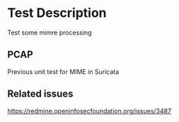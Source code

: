 # Test Description

Test some mimre processing

## PCAP

Previous unit test for MIME in Suricata

## Related issues

https://redmine.openinfosecfoundation.org/issues/3487
